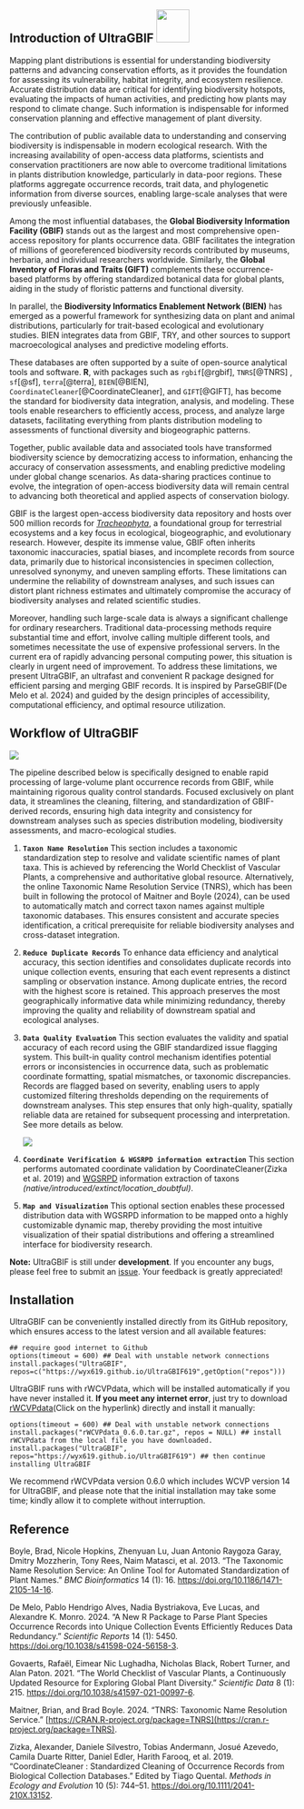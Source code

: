## Introduction of **UltraGBIF** <img src="images/logo.png" style="width: 58px;"/>

Mapping plant distributions is essential for understanding biodiversity patterns and advancing conservation efforts, as it provides the foundation for assessing its vulnerability, habitat integrity, and ecosystem resilience. Accurate distribution data are critical for identifying biodiversity hotspots, evaluating the impacts of human activities, and predicting how plants may respond to climate change. Such information is indispensable for informed conservation planning and effective management of plant diversity.

The contribution of public available data to understanding and conserving biodiversity is indispensable in modern ecological research. With the increasing availability of open-access data platforms, scientists and conservation practitioners are now able to overcome traditional limitations in plants distribution knowledge, particularly in data-poor regions. These platforms aggregate occurrence records, trait data, and phylogenetic information from diverse sources, enabling large-scale analyses that were previously unfeasible.

Among the most influential databases, the **Global Biodiversity Information Facility (GBIF)** stands out as the largest and most comprehensive open-access repository for plants occurrence data. GBIF facilitates the integration of millions of georeferenced biodiversity records contributed by museums, herbaria, and individual researchers worldwide. Similarly, the **Global Inventory of Floras and Traits (GIFT)** complements these occurrence-based platforms by offering standardized botanical data for global plants, aiding in the study of floristic patterns and functional diversity.

In parallel, the **Biodiversity Informatics Enablement Network (BIEN)** has emerged as a powerful framework for synthesizing data on plant and animal distributions, particularly for trait-based ecological and evolutionary studies. BIEN integrates data from GBIF, TRY, and other sources to support macroecological analyses and predictive modeling efforts.

These databases are often supported by a suite of open-source analytical tools and software. **R**, with packages such as `rgbif`[@rgbif], `TNRS`[@TNRS] , `sf`[@sf], `terra`[@terra], `BIEN`[@BIEN], `CoordinateCleaner`[@CoordinateCleaner], and `GIFT`[@GIFT], has become the standard for biodiversity data integration, analysis, and modeling. These tools enable researchers to efficiently access, process, and analyze large datasets, facilitating everything from plants distribution modeling to assessments of functional diversity and biogeographic patterns.

Together, public available data and associated tools have transformed biodiversity science by democratizing access to information, enhancing the accuracy of conservation assessments, and enabling predictive modeling under global change scenarios. As data-sharing practices continue to evolve, the integration of open-access biodiversity data will remain central to advancing both theoretical and applied aspects of conservation biology.

GBIF is the largest open-access biodiversity data repository and hosts over 500 million records for [*Tracheophyta*](https://www.gbif.org/occurrence/search?taxon_key=7707728&occurrence_status=present), a foundational group for terrestrial ecosystems and a key focus in ecological, biogeographic, and evolutionary research. However, despite its immense value, GBIF often inherits taxonomic inaccuracies, spatial biases, and incomplete records from source data, primarily due to historical inconsistencies in specimen collection, unresolved synonymy, and uneven sampling efforts. These limitations can undermine the reliability of downstream analyses, and such issues can distort plant richness estimates and ultimately compromise the accuracy of biodiversity analyses and related scientific studies.

Moreover, handling such large-scale data is always a significant challenge for ordinary researchers. Traditional data-processing methods require substantial time and effort, involve calling multiple different tools, and sometimes necessitate the use of expensive professional servers. In the current era of rapidly advancing personal computing power, this situation is clearly in urgent need of improvement. To address these limitations, we present UltraGBIF, an ultrafast and convenient R package designed for efficient parsing and merging GBIF records. It is inspired by ParseGBIF(De Melo et al. 2024) and guided by the design principles of accessibility, computational efficiency, and optimal resource utilization.

## Workflow of UltraGBIF

![](images/workflow.jpg)

The pipeline described below is specifically designed to enable rapid processing of large-volume plant occurrence records from GBIF, while maintaining rigorous quality control standards. Focused exclusively on plant data, it streamlines the cleaning, filtering, and standardization of GBIF-derived records, ensuring high data integrity and consistency for downstream analyses such as species distribution modeling, biodiversity assessments, and macro-ecological studies.

1.  **`Taxon Name Resolution`** This section includes a taxonomic standardization step to resolve and validate scientific names of plant taxa. This is achieved by referencing the World Checklist of Vascular Plants, a comprehensive and authoritative global resource. Alternatively, the online Taxonomic Name Resolution Service (TNRS), which has been built in following the protocol of Maitner and Boyle (2024), can be used to automatically match and correct taxon names against multiple taxonomic databases. This ensures consistent and accurate species identification, a critical prerequisite for reliable biodiversity analyses and cross-dataset integration.

2.  **`Reduce Duplicate Records`** To enhance data efficiency and analytical accuracy, this section identifies and consolidates duplicate records into unique collection events, ensuring that each event represents a distinct sampling or observation instance. Among duplicate entries, the record with the highest score is retained. This approach preserves the most geographically informative data while minimizing redundancy, thereby improving the quality and reliability of downstream spatial and ecological analyses.

3.  **`Data Quality Evaluation`** This section evaluates the validity and spatial accuracy of each record using the GBIF standardized issue flagging system. This built-in quality control mechanism identifies potential errors or inconsistencies in occurrence data, such as problematic coordinate formatting, spatial mismatches, or taxonomic discrepancies. Records are flagged based on severity, enabling users to apply customized filtering thresholds depending on the requirements of downstream analyses. This step ensures that only high-quality, spatially reliable data are retained for subsequent processing and interpretation. See more details as below.

    ![](images/mermaid.jpeg)

4.  **`Coordinate Verification & WGSRPD information extraction`** This section performs automated coordinate validation by CoordinateCleaner(Zizka et al. 2019) and [WGSRPD](http://www.tdwg.org/standards/109) information extraction of taxons *(native/introduced/extinct/location_doubtful)*.

5.  **`Map and Visualization`** This optional section enables these processed distribution data with WGSRPD information to be mapped onto a highly customizable dynamic map, thereby providing the most intuitive visualization of their spatial distributions and offering a streamlined interface for biodiversity research.

**Note:** UltraGBIF is still under **development**. If you encounter any bugs, please feel free to submit an [issue](https://github.com/wyx619/UltraGBIF/issues/new). Your feedback is greatly appreciated!

## Installation

UltraGBIF can be conveniently installed directly from its GitHub repository, which ensures access to the latest version and all available features:

```{r}
## require good internet to Github
options(timeout = 600) ## Deal with unstable network connections
install.packages("UltraGBIF", repos=c("https://wyx619.github.io/UltraGBIF619",getOption("repos")))
```

UltraGBIF runs with rWCVPdata, which will be installed automatically if you have never installed it. **If you meet any internet error**, just try to download [rWCVPdata](https://wyx619.github.io/UltraGBIF619/src/contrib/rWCVPdata_0.6.0.tar.gz)(Click on the hyperlink) directly and install it manually:

```{r}
options(timeout = 600) ## Deal with unstable network connections
install.packages("rWCVPdata_0.6.0.tar.gz", repos = NULL) ## install rWCVPdata from the local file you have downloaded.
install.packages("UltraGBIF", repos="https://wyx619.github.io/UltraGBIF619") ## then continue installing UltraGBIF
```

We recommend rWCVPdata version 0.6.0 which includes WCVP version 14 for UltraGBIF, and please note that the initial installation may take some time; kindly allow it to complete without interruption.

## Reference

Boyle, Brad, Nicole Hopkins, Zhenyuan Lu, Juan Antonio Raygoza Garay, Dmitry Mozzherin, Tony Rees, Naim Matasci, et al. 2013. “The Taxonomic Name Resolution Service: An Online Tool for Automated Standardization of Plant Names.” *BMC Bioinformatics* 14 (1): 16. <https://doi.org/10.1186/1471-2105-14-16>.

De Melo, Pablo Hendrigo Alves, Nadia Bystriakova, Eve Lucas, and Alexandre K. Monro. 2024. “A New R Package to Parse Plant Species Occurrence Records into Unique Collection Events Efficiently Reduces Data Redundancy.” *Scientific Reports* 14 (1): 5450. <https://doi.org/10.1038/s41598-024-56158-3>.

Govaerts, Rafaël, Eimear Nic Lughadha, Nicholas Black, Robert Turner, and Alan Paton. 2021. “The World Checklist of Vascular Plants, a Continuously Updated Resource for Exploring Global Plant Diversity.” *Scientific Data* 8 (1): 215. <https://doi.org/10.1038/s41597-021-00997-6>.

Maitner, Brian, and Brad Boyle. 2024. “TNRS: Taxonomic Name Resolution Service.” [https://CRAN.R-project.org/package=TNRS](https://cran.r-project.org/package=TNRS).

Zizka, Alexander, Daniele Silvestro, Tobias Andermann, Josué Azevedo, Camila Duarte Ritter, Daniel Edler, Harith Farooq, et al. 2019. “CoordinateCleaner : Standardized Cleaning of Occurrence Records from Biological Collection Databases.” Edited by Tiago Quental. *Methods in Ecology and Evolution* 10 (5): 744–51. <https://doi.org/10.1111/2041-210X.13152>.
